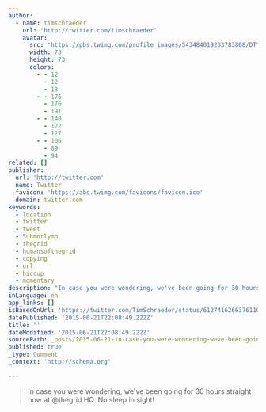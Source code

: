 ```yaml
---
author:
  - name: timschraeder
    url: 'http://twitter.com/timschraeder'
    avatar:
      src: 'https://pbs.twimg.com/profile_images/543484019233783808/DTYpT8HI_bigger.jpeg'
      width: 73
      height: 73
      colors:
        - - 12
          - 12
          - 18
        - - 176
          - 176
          - 191
        - - 140
          - 122
          - 127
        - - 106
          - 89
          - 94
related: []
publisher:
  url: 'http://twitter.com'
  name: Twitter
  favicon: 'https://abs.twimg.com/favicons/favicon.ico'
  domain: twitter.com
keywords:
  - location
  - twitter
  - tweet
  - 5uhmorlymh
  - thegrid
  - humansofthegrid
  - copying
  - url
  - hiccup
  - momentary
description: "In case you were wondering, we've been going for 30 hours straight now at @thegrid HQ. No sleep in sight!"
inLanguage: en
app_links: []
isBasedOnUrl: 'https://twitter.com/TimSchraeder/status/612741626637611008'
datePublished: '2015-06-21T22:08:49.222Z'
title: ''
dateModified: '2015-06-21T22:08:49.222Z'
sourcePath: _posts/2015-06-21-in-case-you-were-wondering-weve-been-going-for-30-hours-st.md
published: true
_type: Comment
_context: 'http://schema.org'

---
```

> In case you were wondering&comma; we've been going for 30 hours straight now at &commat;thegrid HQ&period; No sleep in sight&excl;